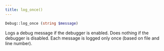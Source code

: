 ```yaml
---
title: log_once()
---
```


```php
Debug::log_once (string $message)
```

Logs a debug message if the debugger is enabled. Does nothing if the debugger is disabled. Each message is logged only once (based on file and line number).
